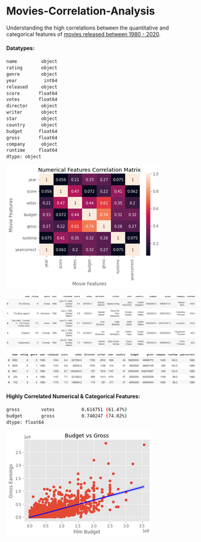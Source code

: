 # Movies-Correlation-Analysis
Understanding the high correlations between the quantitative and categorical features of [movies released between 1980 - 2020](https://www.kaggle.com/datasets/danielgrijalvas/movies).

#### Datatypes:

```sh
name         object
rating       object
genre        object
year          int64
released     object
score       float64
votes       float64
director     object
writer       object
star         object
country      object
budget      float64
gross       float64
company      object
runtime     float64
dtype: object
```


![Numerical Features Correlation Matrix](images/numerical_features_corr.png)

![Dataframe Head](images/df_head.png)

![Dataframe Jead Encoded Categorical](images/encoded_categorical.png)

#### Highly Correlated Numerical & Categorical Features:

```sh
gross        votes          0.614751 (61.47%)
budget       gross          0.740247 (74.02%)
dtype: float64
```

![Budget vs Gross Positive Correlation](images/budget_vs_gross.png)
